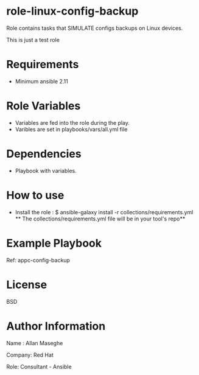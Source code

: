 # role-linux-config-backup
Role contains tasks that SIMULATE configs backups on Linux devices.

This is just a test role

# Requirements
- Minimum ansible 2.11

# Role Variables

- Variables are fed into the role during the play.
- Varibles are set in playbooks/vars/all.yml file

# Dependencies
- Playbook with variables.

# How to use
- Install the role : $ ansible-galaxy install -r collections/requirements.yml
  ** The collections/requirements.yml file will be in your tool's repo**
  

# Example Playbook

Ref: appc-config-backup


# License
BSD

# Author Information
Name : Allan Maseghe

Company: Red Hat

Role: Consultant - Ansible
